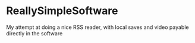 ReallySimpleSoftware
====================

My attempt at doing a nice RSS reader, with local saves and video payable directly in the software
